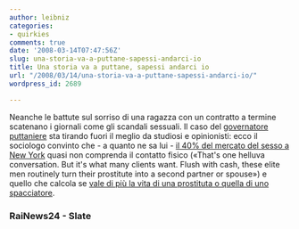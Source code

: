 ```yaml
---
author: leibniz
categories:
- quirkies
comments: true
date: '2008-03-14T07:47:56Z'
slug: una-storia-va-a-puttane-sapessi-andarci-io
title: Una storia va a puttane, sapessi andarci io
url: "/2008/03/14/una-storia-va-a-puttane-sapessi-andarci-io/"
wordpress_id: 2689

---
```

Neanche le battute sul sorriso di una ragazza con un contratto a termine scatenano i giornali come gli scandali sessuali. Il caso del [governatore puttaniere](http://www.rainews24.it/notizia.asp?newsID=79544) sta tirando fuori il meglio da studiosi e opinionisti: ecco il sociologo convinto che - a quanto ne sa lui - [il 40% del mercato del sesso a New York](http://www.slate.com/id/2186491/pagenum/all) quasi non comprenda il contatto fisico («That's one helluva conversation. But it's what many clients want. Flush with cash, these elite men routinely turn their prostitute into a second partner or spouse») e quello che calcola se [vale di più la vita di una prostituta o quella di uno spacciatore](http://www.slate.com/id/2164855/).




### RaiNews24 - Slate

